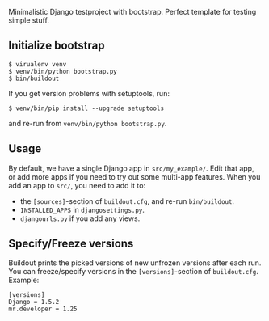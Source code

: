 Minimalistic Django testproject with bootstrap. Perfect template for testing
simple stuff.

## Initialize bootstrap

    $ virualenv venv
    $ venv/bin/python bootstrap.py
    $ bin/buildout

If you get version problems with setuptools, run:

    $ venv/bin/pip install --upgrade setuptools

and re-run from ``venv/bin/python bootstrap.py``.


## Usage
By default, we have a single Django app in ``src/my_example/``. Edit that app,
or add more apps if you need to try out some multi-app features. When you add
an app to ``src/``, you need to add it to:

- the ``[sources]``-section of ``buildout.cfg``, and re-run ``bin/buildout``.
- ``INSTALLED_APPS`` in ``djangosettings.py``.
- ``djangourls.py`` if you add any views.


## Specify/Freeze versions
Buildout prints the picked versions of new unfrozen versions after each run.
You can freeze/specify versions in the ``[versions]``-section of
``buildout.cfg``. Example:

    [versions]
    Django = 1.5.2
    mr.developer = 1.25
